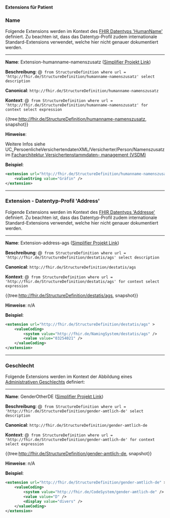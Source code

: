 #### Extensions für Patient

### Name

Folgende Extensions werden im Kontext des [FHIR Datentyps 'HumanName'](https://www.hl7.org/fhir/r4/datatypes.html#HumanName) definiert. Zu beachten ist, dass das Datentyp-Profil zudem internationale Standard-Extensions verwendet, welche hier nicht genauer dokumentiert werden.

----

**Name**: Extension-humanname-namenszusatz ([Simplifier Projekt Link](https://simplifier.net/resolve?canonical=http://fhir.de/StructureDefinition/humanname-namenszusatz&scope=de.basisprofil.r4@1.5.0))

**Beschreibung**: @``` from StructureDefinition where url = 'http://fhir.de/StructureDefinition/humanname-namenszusatz' select description```

**Canonical**: `http://fhir.de/StructureDefinition/humanname-namenszusatz`

**Kontext**: @``` from StructureDefinition where url = 'http://fhir.de/StructureDefinition/humanname-namenszusatz' for context select expression```

{{tree:http://fhir.de/StructureDefinition/humanname-namenszusatz, snapshot}}

**Hinweise**:

Weitere Infos siehe UC_PersoenlicheVersichertendatenXML/Versicherter/Person/Namenszusatz im [Facharchitektur Versichertenstammdaten- management (VSDM)](https://fachportal.gematik.de/fileadmin/user_upload/fachportal/files/Spezifikationen/Basis-Rollout/Fachanwendungen/gematik_VSD_Facharchitektur_VSDM_2_5_0.pdf)

**Beispiel**:

```xml
<extension url="http://fhir.de/StructureDefinition/humanname-namenszusatz" >
    <valueString value="Gräfin" />
</extension>
```

----

### Extension - Datentyp-Profil 'Address'

Folgende Extensions werden im Kontext des [FHIR Datentyps 'Addresse'](https://www.hl7.org/fhir/r4/datatypes.html#Address) definiert. Zu beachten ist, dass das Datentyp-Profil zudem internationale Standard-Extensions verwendet, welche hier nicht genauer dokumentiert werden.

----

**Name**: Extension-address-ags ([Simplifier Projekt Link](https://simplifier.net/resolve?canonical=http://fhir.de/StructureDefinition/destatis/ags&scope=de.basisprofil.r4@1.5.0))

**Beschreibung**: @``` from StructureDefinition where url = 'http://fhir.de/StructureDefinition/destatis/ags' select description```

**Canonical**: `http://fhir.de/StructureDefinition/destatis/ags`

**Kontext**: @``` from StructureDefinition where url = 'http://fhir.de/StructureDefinition/destatis/ags' for context select expression```

{{tree:http://fhir.de/StructureDefinition/destatis/ags, snapshot}}

**Hinweise**: n/A

**Beispiel**:

```xml
<extension url="http://fhir.de/StructureDefinition/destatis/ags" >
    <valueCoding>
        <system value="http://fhir.de/NamingSystem/destatis/ags" />
        <value value="03254021" />
    </valueCoding>
</extension>
```

----

### Geschlecht

Folgende Extensions werden im Kontext der Abbildung eines [Administrativen Geschlechts](https://wiki.hl7.de/index.php?title=Geschlecht) definiert:

----

**Name**: GenderOtherDE ([Simplifier Projekt Link](https://simplifier.net/resolve?canonical=http://fhir.de/StructureDefinition/gender-amtlich-de&scope=de.basisprofil.r4@1.5.0))

**Beschreibung**: @``` from StructureDefinition where url = 'http://fhir.de/StructureDefinition/gender-amtlich-de' select description```

**Canonical**: `http://fhir.de/StructureDefinition/gender-amtlich-de`

**Kontext**: @``` from StructureDefinition where url = 'http://fhir.de/StructureDefinition/gender-amtlich-de' for context select expression```

{{tree:http://fhir.de/StructureDefinition/gender-amtlich-de, snapshot}}

**Hinweise**: n/A

**Beispiel**:

```xml
<extension url="http://fhir.de/StructureDefinition/gender-amtlich-de" >
    <valueCoding>
        <system value="http://fhir.de/CodeSystem/gender-amtlich-de" />
        <value value="D" />
        <display value="divers" />
    </valueCoding>
</extension>
```